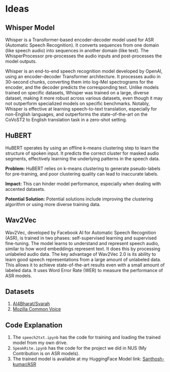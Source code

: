 # Ideas

## Whisper Model

Whisper is a Transformer-based encoder-decoder model used for ASR (Automatic Speech Recognition). It converts sequences from one domain (like speech audio) into sequences in another domain (like text). The WhisperProcessor pre-processes the audio inputs and post-processes the model outputs.

Whisper is an end-to-end speech recognition model developed by OpenAI, using an encoder-decoder Transformer architecture. It processes audio in 30-second chunks, converting them into log-Mel spectrograms for the encoder, and the decoder predicts the corresponding text. Unlike models trained on specific datasets, Whisper was trained on a large, diverse dataset, making it more robust across various datasets, even though it may not outperform specialized models on specific benchmarks. Notably, Whisper is effective at learning speech-to-text translation, especially for non-English languages, and outperforms the state-of-the-art on the CoVoST2 to English translation task in a zero-shot setting.

## HuBERT

HuBERT operates by using an offline k-means clustering step to learn the structure of spoken input. It predicts the correct cluster for masked audio segments, effectively learning the underlying patterns in the speech data.

**Problem:** HuBERT relies on k-means clustering to generate pseudo-labels for pre-training, and poor clustering quality can lead to inaccurate labels.

**Impact:** This can hinder model performance, especially when dealing with accented datasets.

**Potential Solution:** Potential solutions include improving the clustering algorithm or using more diverse training data.

## Wav2Vec

Wav2Vec, developed by Facebook AI for Automatic Speech Recognition (ASR), is trained in two phases: self-supervised learning and supervised fine-tuning. The model learns to understand and represent speech audio, similar to how word embeddings represent text. It does this by processing unlabeled audio data. The key advantage of Wav2Vec 2.0 is its ability to learn good speech representations from a large amount of unlabeled data. This allows it to achieve state-of-the-art results even with a small amount of labeled data. It uses Word Error Rate (WER) to measure the performance of ASR models.

## Datasets

1. [AI4Bharat/Svarah](https://github.com/AI4Bharat/Svarah)
2. [Mozilla Common Voice](https://commonvoice.mozilla.org/en/datasets)

## Code Explanation

1. The `speech2txt.ipynb` has the code for training and loading the trained model from my own drive.
2. `SpeakRite.ipynb` has the code for the project we did in NUS (My Contribution is on ASR models).
3. The trained model is available at my HuggingFace Model link: [Santhosh-kumar/ASR](https://huggingface.co/Santhosh-kumar/ASR)